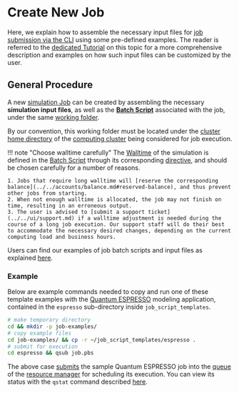 # Create New Job

Here, we explain how to assemble the necessary input files for [job submission via the CLI](../overview.md) using some pre-defined examples. The reader is referred to the [dedicated Tutorial](../../tutorials/) on this topic for a more comprehensive description and examples on how such input files can be customized by the user.

## General Procedure

A new [simulation Job](../../jobs/overview.md) can be created by assembling the necessary **simulation input files**, as well as the **[Batch Script](../batch-scripts/overview.md)** associated with the job, under the same [working folder](../batch-scripts/directories.md).
 
By our convention, this working folder must be located under the [cluster home directory](../../infrastructure/clusters/directories.md) of the [computing cluster](../../infrastructure/clusters/overview.md) being considered for job execution.

!!! note "Choose walltime carefully"
    The [Walltime](../../infrastructure/compute/parameters.md#time-limit) of the simulation is defined in the [Batch Script](../batch-scripts/overview.md) through its corresponding [directive](../batch-scripts/directives.md), and should be chosen carefully for a number of reasons.
    
    1. Jobs that require long walltime will [reserve the corresponding balance](../../accounts/balance.md#reserved-balance), and thus prevent other jobs from starting.
    2. When not enough walltime is allocated, the job may not finish on time, resulting in an erroneous output. 
    3. The user is advised to [submit a support ticket](../../ui/support.md) if a walltime adjustment is needed during the course of a long job execution. Our support staff will do their best to accommodate the necessary desired changes, depending on the current computing load and business hours.

Users can find our examples of job batch scripts and input files as explained [here](). 

### Example

Below are example commands needed to copy and run one of these template examples with the [Quantum ESPRESSO](../../software/modeling/quantum-espresso.md) modeling application, contained in the `espresso` sub-directory inside `job_script_templates`.

```bash
# make temporary directory
cd && mkdir -p job-examples/
# copy example files
cd job-examples/ && cp -r ~/job_script_templates/espresso .
# submit for execution
cd espresso && qsub job.pbs
```

The above case [submits](submit.md) the sample Quantum ESPRESSO job into the [queue](../../infrastructure/resource/queues.md) of the [resource manager](../../infrastructure/resource/overview.md) for scheduling its execution. You can view its status with the `qstat` command described [here](check-status.md).
